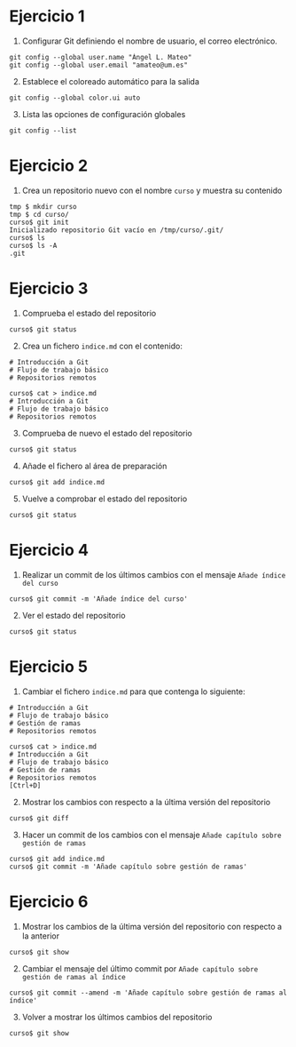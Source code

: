 # Ejercicio 1

1. Configurar Git definiendo el nombre de usuario, el correo electrónico.
  ```console
  git config --global user.name "Ángel L. Mateo"
  git config --global user.email "amateo@um.es"
  ```
2. Establece el coloreado automático para la salida
  ```console
  git config --global color.ui auto
  ```
3. Lista las opciones de configuración globales
  ```console
  git config --list
  ```

# Ejercicio 2

1. Crea un repositorio nuevo con el nombre `curso` y muestra su contenido
  ```console
  tmp $ mkdir curso
  tmp $ cd curso/
  curso$ git init
  Inicializado repositorio Git vacío en /tmp/curso/.git/
  curso$ ls
  curso$ ls -A
  .git
  ```

# Ejercicio 3

1. Comprueba el estado del repositorio
  ```console
  curso$ git status
  ```
2. Crea un fichero `indice.md` con el contenido:
  ```
  # Introducción a Git
  # Flujo de trabajo básico
  # Repositorios remotos
  ```
  ```console
  curso$ cat > indice.md
  # Introducción a Git
  # Flujo de trabajo básico
  # Repositorios remotos
  ```
3. Comprueba de nuevo el estado del repositorio
  ```console
  curso$ git status
  ```
4. Añade el fichero al área de preparación
  ```console
  curso$ git add indice.md
  ```
5. Vuelve a comprobar el estado del repositorio
  ```console
  curso$ git status
  ```

# Ejercicio 4

1. Realizar un commit de los últimos cambios con el mensaje `Añade índice del curso`
  ```console
  curso$ git commit -m 'Añade índice del curso'
  ```
2. Ver el estado del repositorio
  ```console
  curso$ git status
  ```

# Ejercicio 5

1. Cambiar el fichero `indice.md` para que contenga lo siguiente:
  ```
  # Introducción a Git
  # Flujo de trabajo básico
  # Gestión de ramas
  # Repositorios remotos
  ```
  ```console
  curso$ cat > indice.md
  # Introducción a Git
  # Flujo de trabajo básico
  # Gestión de ramas
  # Repositorios remotos
  [Ctrl+D]
  ```
2. Mostrar los cambios con respecto a la última versión del repositorio
  ```console
  curso$ git diff
  ```
3. Hacer un commit de los cambios con el mensaje `Añade capítulo sobre gestión de ramas`
  ```console
  curso$ git add indice.md
  curso$ git commit -m 'Añade capítulo sobre gestión de ramas'
  ```

# Ejercicio 6

1. Mostrar los cambios de la última versión del repositorio con respecto a la anterior
  ```console
  curso$ git show
  ```
2. Cambiar el mensaje del último commit por `Añade capítulo sobre gestión de ramas al índice`
  ```console
  curso$ git commit --amend -m 'Añade capítulo sobre gestión de ramas al índice'
  ```
3. Volver a mostrar los últimos cambios del repositorio
  ```console
  curso$ git show
  ```

